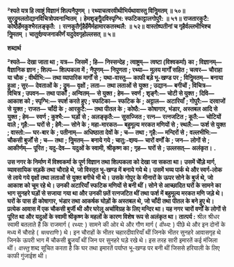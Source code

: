 **²श्यते यत्र हि त्वाष्ट्रं विज्ञानं शिल्पनैपुणम् ।** **रथ्याचत्वरवीथीभिर्यथावास्तु विनिॢमतम् ॥ ५०॥** **सुरद्रुमलतोद्यानविचित्रोपवनान्वितम् ।** **हेमशृङ्गैॢदविस्पृग्भि: स्फटिकाट्टालगोपुरै: ॥ ५१॥** **राजतारकुटै: कोष्ठैर्हेमकुश्भैरलङ्कृतै: ।** **रत्नकूतैर्गृहैर्हेमैर्महामारकतस्थलै: ॥ ५२॥** **वास्तोष्पतीनां च गृहैर्वल्लभीभिश्च निॢमतम् ।** **चातुर्वण्र्यजनाकीर्णं यदुदेवगृहोल्लसत् ॥ ५॥** 

**शब्दार्थ** 

**²श्यते—** **देखा जाता था** **; यत्र—** **जिसमें** **; हि—** **निस्सन्देह** **; त्वाष्ट्रम्—** **त्वष्टा (विश्वकर्मा) का** **; विज्ञानम्—** **वैज्ञानिक ज्ञान** **; शिल्प—** **शिल्पकला में** **; नैपुणम्—** **निपुणता** **; रथ्या—** **मुलय मार्गों सहित** **; चत्वर—** **चौराहा या चौक** **; वीथीभि:—** **तथा व्यापारिक मार्गों से** **;** **यथा-वास्तु—** **काफी बड़े भू-खण्ड पर** **; विनिॢमतम्—** **बनाया हुआ** **; सुर—** **देवताओं के** **; द्रुम—** **वृक्षों** **; लता—** **तथा लताओं से** **युक्त** **; उद्यान—** **बगीचों** **; विचित्र—** **विचित्र** **; उपवन—** **तथा पार्कों** **; अन्वितम्—** **से युक्त** **; हेम—** **स्वर्ण** **; शृङ्गै:—** **चोटी से युक्त** **;** **दिवि—** **आकाश को** **; स्पृग्भि:—** **स्पर्श करते हुए** **; स्फटिका—** **स्फटिक के** **; अट्टाल—** **अटारियाँ** **; गोपुरै:—** **दरवाजों से युक्त** **;** **राजत—** **चाँदी के** **; आरकुटै:—** **तथा पीतल के** **; कोष्ठै:—** **कोषागार, भंडार, अस्तबल आदि से युक्त** **; हेम—** **स्वर्ण** **; कुश्भै:—** **घड़ों** **से** **; अलङ्कृतै:—** **सुसज्जित** **; रत्न—** **रत्नजटित** **; कूतै:—** **चोटियों वाले** **; गृहै:—** **घरों से** **; हेमै:—** **सोने के** **; महा-मारकत—** **बहुमूल्य** **मरकत मणियों से** **; स्थलै:—** **फर्श से युक्त** **; वास्तो:—** **घर-बार के** **; पतीनाम्—** **अधिष्ठाता देवों के** **; च—** **तथा** **; गृहै:—** **मन्दिरों से** **;** **वल्लभीभि:—** **चौकसी बुर्जों से** **; च—** **तथा** **; निॢमतम्—** **बनाये गये** **; चातु:-वण्र्य—** **चारों वर्णों के** **; जन—** **लोगों से** **;** **आकीर्णम्—** **पूरित** **; यदु-देव—** **यदुओं के स्वामी, श्रीकृष्ण का** **; गृह—** **घरों से** **; उल्लसत्—** **अलंकृत।** **.** 

**उस नगर के निर्माण में विश्वकर्मा के पूर्ण विज्ञान तथा शिल्पकला को देखा जा सकता था।** **उसमें चौेड़े मार्ग, व्यावसायिक सड़कें तथा चौराहे थे, जो विस्तृत भू-खण्ड में बनाये गये थे।** **उसमें भव्य पार्क थे और स्वर्ग-लोक से लाये गये वृक्षों तथा लताओं से युक्त बगीचे भी थे।** **उसके गोपुर के मीनारों के ऊपर सोने के बुर्ज थे, जो आकाश को चूम रहे थे। उनकी अटारियाँ** **स्फटिक मणियों से बनी थीं। सोने से आच्छादित घरों के सामने का भाग सुनहरे घड़ों से सजाया** **गया था और उनकी छतें रत्नजटित थीं तथा फर्श में बहुमूल्य मरकत मणि जड़े थे। घरों के पास** **ही कोषागार, भंडार तथा आकर्षक घोड़ों के अस्तबल थे, जो चाँदी तथा पीतल के बने हुए थे।** **प्रत्येक आवास में एक चौकसी बुर्जी थी और घरेलू अर्चाविग्रह के लिए मन्दिर था। यह नगर** **चारों वर्णों के लोगों से पूरित था और यदुओं के स्वामी श्रीकृष्ण के महलों के कारण विशेष** **रूप से अलंकृत था।** **तात्पर्य :** श्रील श्रीधर स्वामी बतलाते हैं कि राजमार्ग ( *रथ्या:* ) सामने की ओर थे और गौण मार्ग ( *वीथ्य:* ) पीछे थे और इन दोनों के मध्य में चौराहे ( *चत्वराणि* ) थे। इन चौराहों के भीतर चहारदीवारियाँ थीं जिनके भीतर सुनहरे आवासगृह थे जिनके ऊपरी भाग में चौकसी बुॢजयाँ थीं जिन पर सुनहरे घड़े रखे थे। इस तरह सारी इमारतें कई मंजिला थीं। *वास्तु* शब्द सूचित करता है कि घर तथा इमारतें पर्याप्त भू-खण्ड पर बनी थीं जिससे हरियाली के लिए काफी गुंजाईश थी।  